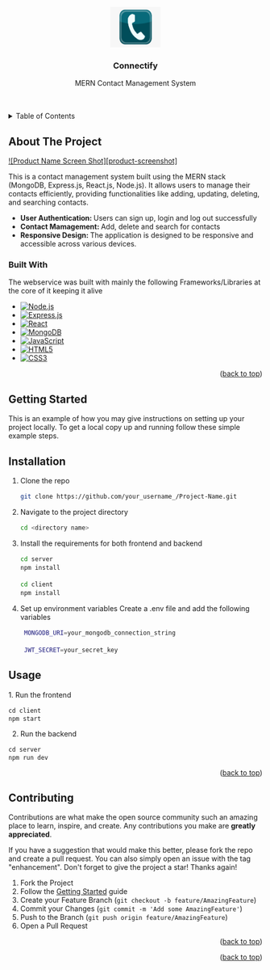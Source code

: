 <!-- Improved compatibility of back to top link: See: https://github.com/othneildrew/Best-README-Template/pull/73 -->
<a name="readme-top"></a>



<!-- PROJECT LOGO -->
<br />
<div align="center">
  <a href="https://tse1.mm.bing.net/th?id=OIP.soZSRj2migQutCe_MFBh0AHaFh&pid=Api&P=0&h=180">
    <img src="contact.png" alt="Connectify Logo" width="100" height="80">
  </a>

  <h3 align="center">Connectify</h3>

  <p align="center">
    MERN Contact Management System 
    <br />
    <br />
    <br />
  </p>
</div>


<!-- TABLE OF CONTENTS -->
<details>
  <summary>Table of Contents</summary>

  
  <ol>
    <li>
      <a href="#about-the-project">About The Project</a>
      <ul>
        <li><a href="#built-with">Built With</a></li>
      </ul>
    </li>
    <li><a href="#getting-started">Getting Started</a></li>
    <li><a href="#contributing">Contributing</a></li>
    <li><a href="#license">License</a></li>
  </ol>
</details>


<!-- ABOUT THE PROJECT -->
## About The Project

[![Product Name Screen Shot][product-screenshot]](https://example.com)

This is a contact management system built using the MERN stack (MongoDB, Express.js, React.js, Node.js). It allows users to manage their contacts efficiently, providing functionalities like adding, updating, deleting, and searching contacts.
* <b>User Authentication: </b> Users can sign up, login and log out successfully
* <b> Contact Mamagement: </b> Add, delete and search for contacts
* <b> Responsive Design: </b> The application is designed to be responsive and accessible across various devices.



### Built With

The webservice was built with mainly the following Frameworks/Libraries at the core of it keeping it alive
* [![Node.js](https://img.shields.io/badge/node.js-%2343853D.svg?style=for-the-badge&logo=node.js&logoColor=white)](https://nodejs.org/)
* [![Express.js](https://img.shields.io/badge/express.js-%23404d59.svg?style=for-the-badge)](https://expressjs.com/)
* [![React](https://img.shields.io/badge/react-%2361DAFB.svg?style=for-the-badge&logo=react&logoColor=white)](https://reactjs.org/)
* [![MongoDB](https://img.shields.io/badge/mongodb-%234ea94b.svg?style=for-the-badge&logo=mongodb&logoColor=white)](https://www.mongodb.com/)
* [![JavaScript](https://img.shields.io/badge/javascript-%23323330.svg?style=for-the-badge&logo=javascript&logoColor=%23F7DF1E)](https://devdocs.io/javascript/)
* [![HTML5](https://img.shields.io/badge/html5-%23E34F26.svg?&style=for-the-badge&logo=html5&logoColor=white)](https://devdocs.io/html/)
* [![CSS3](https://img.shields.io/badge/css3-%231572B6.svg?&style=for-the-badge&logo=css3&logoColor=white)](https://devdocs.io/css/)



<p align="right">(<a href="#readme-top">back to top</a>)</p>


<!-- GETTING STARTED -->
## Getting Started

This is an example of how you may give instructions on setting up your project locally.
To get a local copy up and running follow these simple example steps.

<h2> Installation </h2>

1. Clone the repo
   ```sh
   git clone https://github.com/your_username_/Project-Name.git
   ```
2. Navigate to the project directory
   ```sh
   cd <directory name>
   ```
3. Install the requirements for both frontend and backend 
   ```sh
   cd server
   npm install

   cd client
   npm install
   ```
4. Set up environment variables 
   Create a .env file and add the following variables 
   ```sh
    MONGODB_URI=your_mongodb_connection_string
   
    JWT_SECRET=your_secret_key
   ```

<h2> Usage </h2>
1.   Run the frontend
   
   
  ```
  cd client 
  npm start
   ```

2.  Run the backend
   
   
   ```
   cd server 
   npm run dev
   ```


<p align="right">(<a href="#readme-top">back to top</a>)</p>

<!-- CONTRIBUTING -->
## Contributing

Contributions are what make the open source community such an amazing place to learn, inspire, and create. Any contributions you make are **greatly appreciated**.

If you have a suggestion that would make this better, please fork the repo and create a pull request. You can also simply open an issue with the tag "enhancement".
Don't forget to give the project a star! Thanks again!

1. Fork the Project
2. Follow the <a href="#getting-started">Getting Started</a> guide
3. Create your Feature Branch (`git checkout -b feature/AmazingFeature`)
4. Commit your Changes (`git commit -m 'Add some AmazingFeature'`)
5. Push to the Branch (`git push origin feature/AmazingFeature`)
6. Open a Pull Request

<p align="right">(<a href="#readme-top">back to top</a>)</p>



<p align="right">(<a href="#readme-top">back to top</a>)</p>



<!-- MARKDOWN LINKS & IMAGES -->
<!-- https://www.markdownguide.org/basic-syntax/#reference-style-links -->




